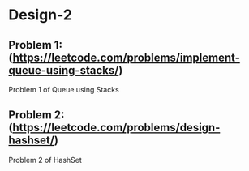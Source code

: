 # Design-2

## Problem 1: (https://leetcode.com/problems/implement-queue-using-stacks/)
Problem 1 of Queue using Stacks

## Problem 2:(https://leetcode.com/problems/design-hashset/)

Problem 2 of HashSet
